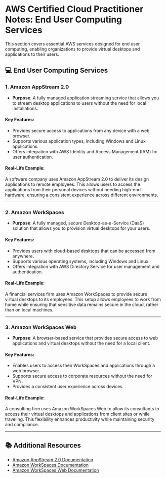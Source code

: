 # AWS Certified Cloud Practitioner Notes: End User Computing Services

This section covers essential AWS services designed for end user computing, enabling organizations to provide virtual desktops and applications to their users.

## 💻 End User Computing Services

### 1. Amazon AppStream 2.0
- **Purpose**: A fully managed application streaming service that allows you to stream desktop applications to users without the need for local installations.

#### Key Features:
- Provides secure access to applications from any device with a web browser.
- Supports various application types, including Windows and Linux applications.
- Offers integration with AWS Identity and Access Management (IAM) for user authentication.

#### Real-Life Example:
A software company uses Amazon AppStream 2.0 to deliver its design applications to remote employees. This allows users to access the applications from their personal devices without needing high-end hardware, ensuring a consistent experience across different environments.

---

### 2. Amazon WorkSpaces
- **Purpose**: A fully managed, secure Desktop-as-a-Service (DaaS) solution that allows you to provision virtual desktops for your users.

#### Key Features:
- Provides users with cloud-based desktops that can be accessed from anywhere.
- Supports various operating systems, including Windows and Linux.
- Offers integration with AWS Directory Service for user management and authentication.

#### Real-Life Example:
A financial services firm uses Amazon WorkSpaces to provide secure virtual desktops to its employees. This setup allows employees to work from home while ensuring that sensitive data remains secure in the cloud, rather than on local machines.

---

### 3. Amazon WorkSpaces Web
- **Purpose**: A browser-based service that provides secure access to web applications and virtual desktops without the need for a local client.

#### Key Features:
- Enables users to access their WorkSpaces and applications through a web browser.
- Supports secure access to corporate resources without the need for VPN.
- Provides a consistent user experience across devices.

#### Real-Life Example:
A consulting firm uses Amazon WorkSpaces Web to allow its consultants to access their virtual desktops and applications from client sites or while traveling. This flexibility enhances productivity while maintaining security and compliance.

---

## 📚 Additional Resources
- [Amazon AppStream 2.0 Documentation](https://aws.amazon.com/appstream2/)
- [Amazon WorkSpaces Documentation](https://aws.amazon.com/workspaces/)
- [Amazon WorkSpaces Web Documentation](https://aws.amazon.com/workspaces/web/)